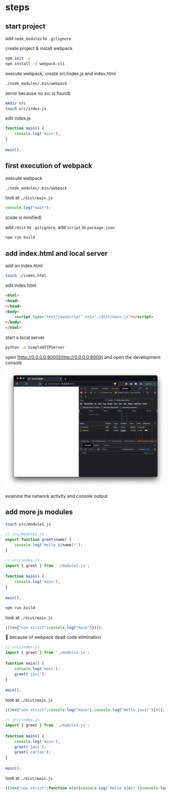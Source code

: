 # steps

## start project

add `node_modules` to `.gitignore`

create project & install webpack

```sh
npm init -y
npm install -d webpack-cli 
```

execute webpack, create src/index.js and index.html

```sh
./node_modules/.bin/webpack
```

(error because no src is found)

```sh
mkdir src
touch src/index.js
```

edit index.js

```js
function main() {
	console.log('main');
}

main();
```

## first execution of webpack

execute webpack

```sh
./node_modules/.bin/webpack
```

look at `./dist/main.js`

```js
console.log("main");
```

(code is minified)

add `/dist` to `.gitignore`, add `script` to `package.json`

```sh
npm run build
```

## add index.html and local server

add an index.html

```sh
touch ./index.html
```

edit index.html

```html
<html>
<head>
</head>
<body>
	<script type="text/javascript" src="./dist/main.js"></script>
</body>
</html>
```

start a local server

```sh
python -m SimpleHTTPServer
```

open [http://0.0.0.0:8000](http://0.0.0.0:8000) and open the development console

![](doc-images/00_screenshot.png)

examine the network activity and console output

## add more js modules

```sh
touch src/module1.js
```

```js
// src/module1.js
export function greet(name) {
	console.log(`Hello ${name}!`);
}
```

```js
// src/index.js
import { greet } from './module1.js';

function main() {
	console.log('main');
}

main();
```

```sh
npm run build
```

look at `./dist/main.js`

```js
(()=>{"use strict";console.log("main")})();
```

🤔 because of webpack dead code elimination


```js
// src/index.js
import { greet } from './module1.js';

function main() {
	console.log('main');
	greet('javi');
}

main();
```

look at `./dist/main.js`

```js
(()=>{"use strict";console.log("main"),console.log("Hello javi!")})();
```

```js
// src/index.js
import { greet } from './module1.js';

function main() {
	console.log('main');
	greet('javi');
	greet('carlos');
}

main();
```

look at `./dist/main.js`

```js
(()=>{"use strict";function o(o){console.log(`Hello ${o}!`)}console.log("main"),o("javi"),o("carlos")})();
```

